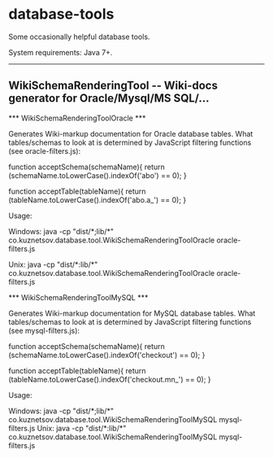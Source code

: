 database-tools
==============

Some occasionally helpful database tools.

System requirements: Java 7+.

-------------------------------------------------------------------------------------
WikiSchemaRenderingTool -- Wiki-docs generator for Oracle/Mysql/MS SQL/...
-------------------------------------------------------------------------------------

*** WikiSchemaRenderingToolOracle ***

Generates Wiki-markup documentation for Oracle database tables. What tables/schemas to look at is determined by
JavaScript filtering functions (see oracle-filters.js):

function acceptSchema(schemaName){
    return (schemaName.toLowerCase().indexOf('abo') == 0);
}

function acceptTable(tableName){
    return (tableName.toLowerCase().indexOf('abo.a_') == 0);
}

Usage:

Windows: java -cp "dist/\*;lib/\*" co.kuznetsov.database.tool.WikiSchemaRenderingToolOracle <Oracle JDBC url> <user password> oracle-filters.js

Unix:    java -cp "dist/\*:lib/\*" co.kuznetsov.database.tool.WikiSchemaRenderingToolOracle <Oracle JDBC url> <user password> oracle-filters.js


*** WikiSchemaRenderingToolMySQL ***

Generates Wiki-markup documentation for MySQL database tables. What tables/schemas to look at is determined by
JavaScript filtering functions (see mysql-filters.js):

function acceptSchema(schemaName){
    return (schemaName.toLowerCase().indexOf('checkout') == 0);
}

function acceptTable(tableName){
    return (tableName.toLowerCase().indexOf('checkout.mn_') == 0);
}

Usage:

Windows: java -cp "dist/\*;lib/\*" co.kuznetsov.database.tool.WikiSchemaRenderingToolMySQL <MySQL JDBC url> <user password> mysql-filters.js
Unix:    java -cp "dist/\*:lib/\*" co.kuznetsov.database.tool.WikiSchemaRenderingToolMySQL <MySQL JDBC url> <user password> mysql-filters.js
